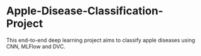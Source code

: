 # Apple-Disease-Classification-Project
This end-to-end deep learning project aims to classify apple diseases using CNN, MLFlow and DVC.

